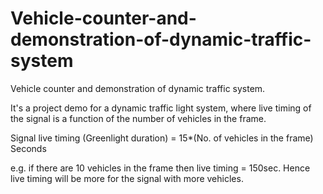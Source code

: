# Vehicle-counter-and-demonstration-of-dynamic-traffic-system
Vehicle counter and demonstration of dynamic traffic system.


It's a project demo for a dynamic traffic light system, where live timing of the signal is a function
of the number of vehicles in the frame.

Signal live timing (Greenlight duration) = 15*(No. of vehicles in the frame) Seconds

e.g. if there are 10 vehicles in the frame then live timing = 150sec.
Hence live timing will be more for the signal with more vehicles.
